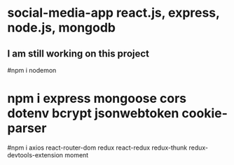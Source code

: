 # social-media-app react.js, express, node.js, mongodb
## I am still working on this project
#npm i nodemon
# npm i express mongoose cors dotenv bcrypt jsonwebtoken cookie-parser
#npm i axios react-router-dom redux react-redux redux-thunk redux-devtools-extension moment

